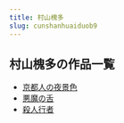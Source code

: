 ```yaml
---
title: 村山槐多
slug: cunshanhuaiduob9
---
```


## 村山槐多の作品一覧

- [京都人の夜景色](jingdurennoyejingse41)
- [悪魔の舌](emonoshe51)
- [殺人行者](sharenxingzheaa)
